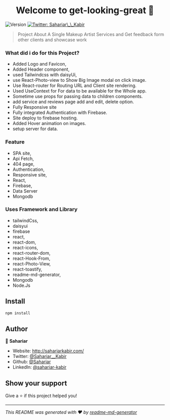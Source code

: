 <h1 align="center">Welcome to get-looking-great 👋</h1>
<p>
  <img alt="Version" src="https://img.shields.io/badge/version-1.0.0-blue.svg?cacheSeconds=2592000" />
  <a href="https://twitter.com/Sahariar\_\_Kabir" target="_blank">
    <img alt="Twitter: Sahariar\_\_Kabir" src="https://img.shields.io/twitter/follow/Sahariar\_\_Kabir.svg?style=social" />
  </a>
</p>

> Project About A Single Makeup Artist Services and Get feedback form other clients and showcase work

###  What did i do for this Project?
  * Added Logo and Favicon,
  * Added Header component,
  * used Tailwindcss with daisyUi,
  * use React-Photo-view to Show Big Image modal on click image.
  * Use React-router for Routing URL and Client site rendering.
  * Used UseContext for For data to be available for the Whole app.
  * Sometime use props for passing data to children components.
  * add service and reviews page add and edit, delete option.
  * Fully Responsive site
  * Fully integrated Authentication with Firebase.
  * Site deploy to firebase hosting.
  * Added Hover animation on images.
  * setup server for data.



### Feature
 * SPA site,
 * Api Fetch,
 * 404 page,
 * Authentication,
 * Responsive site,
 * React,
 * Firebase,
 * Data Server
 * Mongodb


### Uses Framework and Library
   * tailwindCss,
   * daisyui
   * firebase
   * react,
   * react-dom,
   * react-icons,
   * react-router-dom,
   * react-Hook-From,
   * react-Photo-View,
   * react-toastify,
   * readme-md-generator,
   * Mongodb
   * Node.Js

## Install

```sh
npm install
```

## Author

👤 **Sahariar**

* Website: http://sahariarkabir.com/
* Twitter: [@Sahariar\_\_Kabir](https://twitter.com/Sahariar\_\_Kabir)
* Github: [@Sahariar](https://github.com/Sahariar)
* LinkedIn: [@sahariar-kabir](https://linkedin.com/in/sahariar-kabir)

## Show your support

Give a ⭐️ if this project helped you!

***
_This README was generated with ❤️ by [readme-md-generator](https://github.com/kefranabg/readme-md-generator)_